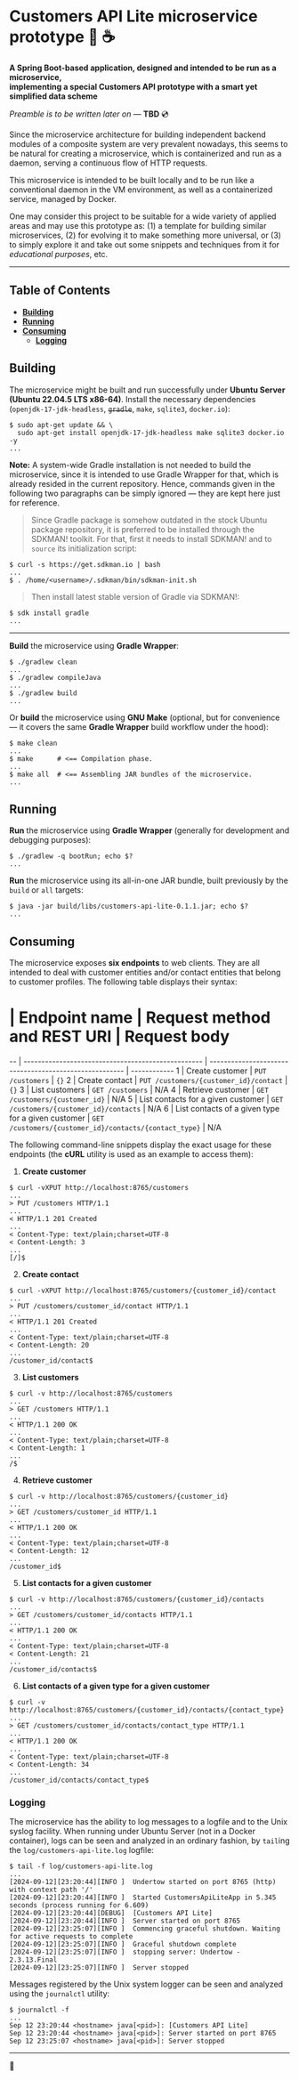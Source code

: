 # Customers API Lite microservice prototype :small_blue_diamond: :coffee:

**A Spring Boot-based application, designed and intended to be run as a microservice,
<br />implementing a special Customers API prototype with a smart yet simplified data scheme**

*Preamble is to be written later on* &mdash; **TBD** :cd:

Since the microservice architecture for building independent backend modules of a composite system are very prevalent nowadays, this seems to be natural for creating a microservice, which is containerized and run as a daemon, serving a continuous flow of HTTP requests.

This microservice is intended to be built locally and to be run like a conventional daemon in the VM environment, as well as a containerized service, managed by Docker.

One may consider this project to be suitable for a wide variety of applied areas and may use this prototype as: (1) a template for building similar microservices, (2) for evolving it to make something more universal, or (3) to simply explore it and take out some snippets and techniques from it for *educational purposes*, etc.

---

## Table of Contents

* **[Building](#building)**
* **[Running](#running)**
* **[Consuming](#consuming)**
  * **[Logging](#logging)**

## Building

The microservice might be built and run successfully under **Ubuntu Server (Ubuntu 22.04.5 LTS x86-64)**. Install the necessary dependencies (`openjdk-17-jdk-headless`, ~~`gradle`~~, `make`, `sqlite3`, `docker.io`):

```
$ sudo apt-get update && \
  sudo apt-get install openjdk-17-jdk-headless make sqlite3 docker.io -y
...
```

**Note:** A system-wide Gradle installation is not needed to build the microservice, since it is intended to use Gradle Wrapper for that, which is already resided in the current repository. Hence, commands given in the following two paragraphs can be simply ignored &mdash; they are kept here just for reference.

> Since Gradle package is somehow outdated in the stock Ubuntu package repository, it is preferred to be installed through the SDKMAN! toolkit. For that, first it needs to install SDKMAN! and to `source` its initialization script:

```
$ curl -s https://get.sdkman.io | bash
...
$ . /home/<username>/.sdkman/bin/sdkman-init.sh
```

> Then install latest stable version of Gradle via SDKMAN!:

```
$ sdk install gradle
...
```

---

**Build** the microservice using **Gradle Wrapper**:

```
$ ./gradlew clean
...
$ ./gradlew compileJava
...
$ ./gradlew build
...
```

Or **build** the microservice using **GNU Make** (optional, but for convenience &mdash; it covers the same **Gradle Wrapper** build workflow under the hood):

```
$ make clean
...
$ make      # <== Compilation phase.
...
$ make all  # <== Assembling JAR bundles of the microservice.
...
```

## Running

**Run** the microservice using **Gradle Wrapper** (generally for development and debugging purposes):

```
$ ./gradlew -q bootRun; echo $?
...
```

**Run** the microservice using its all-in-one JAR bundle, built previously by the `build` or `all` targets:

```
$ java -jar build/libs/customers-api-lite-0.1.1.jar; echo $?
...
```

## Consuming

The microservice exposes **six endpoints** to web clients. They are all intended to deal with customer entities and/or contact entities that belong to customer profiles. The following table displays their syntax:

 # | Endpoint name                                      | Request method and REST URI                            | Request body
-- | -------------------------------------------------- | ------------------------------------------------------ | ------------
1  | Create customer                                    | `PUT /customers`                                       | `{}`
2  | Create contact                                     | `PUT /customers/{customer_id}/contact`                 | `{}`
3  | List customers                                     | `GET /customers`                                       | N/A
4  | Retrieve customer                                  | `GET /customers/{customer_id}`                         | N/A
5  | List contacts for a given customer                 | `GET /customers/{customer_id}/contacts`                | N/A
6  | List contacts of a given type for a given customer | `GET /customers/{customer_id}/contacts/{contact_type}` | N/A

The following command-line snippets display the exact usage for these endpoints (the **cURL** utility is used as an example to access them):

1. **Create customer**

```
$ curl -vXPUT http://localhost:8765/customers
...
> PUT /customers HTTP/1.1
...
< HTTP/1.1 201 Created
...
< Content-Type: text/plain;charset=UTF-8
< Content-Length: 3
...
[/]$
```

2. **Create contact**

```
$ curl -vXPUT http://localhost:8765/customers/{customer_id}/contact
...
> PUT /customers/customer_id/contact HTTP/1.1
...
< HTTP/1.1 201 Created
...
< Content-Type: text/plain;charset=UTF-8
< Content-Length: 20
...
/customer_id/contact$
```

3. **List customers**

```
$ curl -v http://localhost:8765/customers
...
> GET /customers HTTP/1.1
...
< HTTP/1.1 200 OK
...
< Content-Type: text/plain;charset=UTF-8
< Content-Length: 1
...
/$
```

4. **Retrieve customer**

```
$ curl -v http://localhost:8765/customers/{customer_id}
...
> GET /customers/customer_id HTTP/1.1
...
< HTTP/1.1 200 OK
...
< Content-Type: text/plain;charset=UTF-8
< Content-Length: 12
...
/customer_id$
```

5. **List contacts for a given customer**

```
$ curl -v http://localhost:8765/customers/{customer_id}/contacts
...
> GET /customers/customer_id/contacts HTTP/1.1
...
< HTTP/1.1 200 OK
...
< Content-Type: text/plain;charset=UTF-8
< Content-Length: 21
...
/customer_id/contacts$
```

6. **List contacts of a given type for a given customer**

```
$ curl -v http://localhost:8765/customers/{customer_id}/contacts/{contact_type}
...
> GET /customers/customer_id/contacts/contact_type HTTP/1.1
...
< HTTP/1.1 200 OK
...
< Content-Type: text/plain;charset=UTF-8
< Content-Length: 34
...
/customer_id/contacts/contact_type$
```

### Logging

The microservice has the ability to log messages to a logfile and to the Unix syslog facility. When running under Ubuntu Server (not in a Docker container), logs can be seen and analyzed in an ordinary fashion, by `tail`ing the `log/customers-api-lite.log` logfile:

```
$ tail -f log/customers-api-lite.log
...
[2024-09-12][23:20:44][INFO ]  Undertow started on port 8765 (http) with context path '/'
[2024-09-12][23:20:44][INFO ]  Started CustomersApiLiteApp in 5.345 seconds (process running for 6.609)
[2024-09-12][23:20:44][DEBUG]  [Customers API Lite]
[2024-09-12][23:20:44][INFO ]  Server started on port 8765
[2024-09-12][23:25:07][INFO ]  Commencing graceful shutdown. Waiting for active requests to complete
[2024-09-12][23:25:07][INFO ]  Graceful shutdown complete
[2024-09-12][23:25:07][INFO ]  stopping server: Undertow - 2.3.13.Final
[2024-09-12][23:25:07][INFO ]  Server stopped
```

Messages registered by the Unix system logger can be seen and analyzed using the `journalctl` utility:

```
$ journalctl -f
...
Sep 12 23:20:44 <hostname> java[<pid>]: [Customers API Lite]
Sep 12 23:20:44 <hostname> java[<pid>]: Server started on port 8765
Sep 12 23:25:07 <hostname> java[<pid>]: Server stopped
```

---

:dvd:
